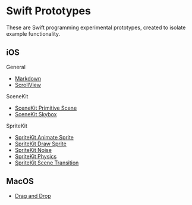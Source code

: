 # Swift Prototypes

These are Swift programming experimental prototypes, created to isolate example functionality.   

## iOS

General

- [Markdown](MarkdownView/README.md)
- [ScrollView](ScrollView/README.md)

SceneKit
- [SceneKit Primitive Scene](SceneKitPrimitiveScene/README.md)
- [SceneKit Skybox](SceneKitSkybox/README.md)

SpriteKit
- [SpriteKit Animate Sprite](SpriteKitAnimateSprite/README.md)
- [SpriteKit Draw Sprite](SpriteKitDrawSprite/README.md)
- [SpriteKit Noise](SpriteKitNoise/README.md)
- [SpriteKit Physics](SpriteKitPhysics/README.md)
- [SpriteKit Scene Transition](SpriteKitSceneTransition/README.md)

## MacOS

- [Drag and Drop](DragAndDrop/README.md)
